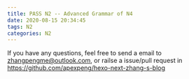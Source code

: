 ```yaml
---
title: PASS N2 -- Advanced Grammar of N4
date: 2020-08-15 20:34:45
tags: N2
categories: N2
---
```

If you have any questions, feel free to send a email to zhangpengme@outlook.com, or railse a issue/pull request in https://github.com/apexpeng/hexo-next-zhang-s-blog
